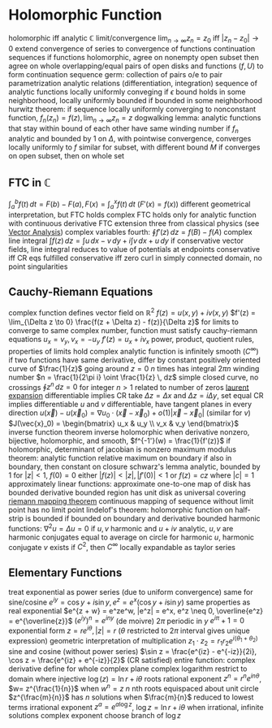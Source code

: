 # Holomorphic Function
holomorphic iff analytic
$\mathbb{C}$ limit/convergence
	$\lim_{n\to\infty} z_n = z_0$ iff $|z_n - z_0| \to 0$
	extend convergence of series to convergence of functions
continuation sequences
	if functions holomorphic, agree on nonempty open subset then agree on whole
	overlapping/equal pairs of open disks and functions $(f, U)$ to form continuation sequence
		germ: collection of pairs o/e to pair
	parametrization
	analytic relations (differentiation, integration)
sequence of analytic functions locally uniformly conveging if $\epsilon$ bound holds in some neighborhood, locally uniformly bounded if bounded in some neighborhood
	hurwitz theorem: if sequence locally uniformly converging to nonconstant function, $f_n(z_n) = f(z), \lim_{n\to\infty} z_n = z$
	dogwalking lemma: analytic functions that stay within bound of each other have same winding number
	if $f_n$ analytic and bounded by $1$ on $\Delta$, with pointwise convergence, converges locally uniformly to $f$
		similar for subset, with different bound $M$
		if converges on open subset, then on whole set
## FTC in $\mathbb{C}$
$\int_a^b f(t) \, dt = F(b) - F(a), F(x) = \int_a^x f(t) \, dt$ ($F'(x) = f(x)$)
different geometrical interpretation, but FTC holds
	complex FTC holds only for analytic function with continuous derivative
	FTC extension
		three from classical physics (see [Vector Analysis](vector-analysis.md))
		complex variables fourth: $\oint f'(z) \, dz = f(B) - f(A)$
complex line integral
	$\int f(z) \, dz = \int u \, dx - v \, dy + i\int v \, dx + u \, dy$
	if conservative vector fields, line integral reduces to value of potentials at endpoints
		conservative iff CR eqs fulfilled
		conservative iff zero curl in simply connected domain, no point singularities
## Cauchy-Riemann Equations
complex function defines vector field on $\mathbb{R}^2$
	$f(z) = u(x, y) + iv(x, y)$
$f'(z) = \lim_{\Delta z \to 0} \frac{f(z + \Delta z) - f(z)}{\Delta z}$
for limits to converge to same complex number, function must satisfy cauchy-riemann equations
	$u_x = v_y, v_x = -u_y$
	$f'(z) = u_x + iv_x$
power, product, quotient rules, properties of limits hold
complex analytic function is infinitely smooth ($C^\infty$)
if two functions have same derivative, differ by constant
positively oriented curve of $\frac{1}{z}$ going around $z = 0$ $n$ times has integral $2\pi n$
	winding number $n = \frac{1}{2\pi i} \oint \frac{1}{z} \, dz$
	simple closed curve, no crossings
	$\oint z^n \, dz = 0$ for integer $n > 1$
	related to number of zeros
[laurent expansion](laurent-series.md)
differentiable implies CR
	take $\Delta z = \Delta x$ and $\Delta z = i\Delta y$, set equal
CR implies differentiable
	$u$ and $v$ differentiable, have tangent planes in every direction
	$u(\vec{x}) - u(\vec{x}_0) = \nabla u_0 \cdot (\vec{x} - \vec{x}_0) + o(1)|\vec{x} - \vec{x}_0|$ (similar for $v$)
	$J(\vec{x}_0) = \begin{bmatrix} u_x & u_y \\ v_x & v_y \end{bmatrix}$
inverse function theorem
	inverse holomorphic when derivative nonzero, bijective, holomorphic, and smooth, $f^{-1'}(w) = \frac{1}{f'(z)}$
	if holomorphic, determinant of jacobian is nonzero
maximum modulus theorem: analytic function relative maximum on boundary
	if also in boundary, then constant on closure
	schwarz's lemma
		analytic, bounded by $1$ for $|z| < 1$, $f(0) = 0$
		either $|f(z)| < |z|, |f'(0)| < 1$ or $f(z) = cz$ where $|c| = 1$
		approximately linear functions: approximate one-to-one map of disk has bounded derivative
		bounded region has unit disk as universal covering
			[riemann mapping theorem](projective-space.md#c)
			continuous mapping of sequence without limit point has no limit point
			lindelof's theorem: holomorphic function on half-strip is bounded if bounded on boundary and derivative bounded
harmonic functions: $\nabla^2 u = \Delta u  = 0$
	if $u, v$ harmonic and $u + iv$ analytic, $u, v$ are harmonic conjugates
	equal to average on circle
	for harmonic $u$, harmonic conjugate $v$ exists
		if $C^2$, then $C^{\infty}$
		locally expandable as taylor series
## Elementary Functions
treat exponential as power series (due to uniform convergence)
	same for sine/cosine
	$e^{iy} = \cos y + i \sin y, e^z = e^x(\cos y + i \sin y)$
	same properties as real exponential
		$e^{z + w} = e^ze^w, |e^z| = e^x, e^z \neq 0, \overline{e^z} = e^{\overline{z}}$
		$(e^{iy})^n = e^{iny}$ (de moivre)
	$2\pi$ periodic in $y$
		$e^{i\pi} + 1 = 0$
exponential form
	$z = re^{i\theta}, |z| = r$ ($\theta$ restricted to $2\pi$ interval gives unique expression)
	geometric interpretation of multiplication
		$z_1 \cdot z_2 = r_1r_2e^{i(\theta_1 + \theta_2)}$
sine and cosine (without power series)
	$\sin z = \frac{e^{iz} - e^{-iz}}{2i}, \cos z = \frac{e^{iz} + e^{-iz}}{2}$ (CR satisfied)
entire function: complex derivative define for whole complex plane
complex logarithm
	restrict to domain where injective
	$\log(z) = \ln r + i\theta$
roots
	rational exponent
		$z^n = r^ne^{in\theta}$, $w= z^{\frac{1}{n}}$ when $w^n = z$
		$n$ nth roots
		equispaced about unit circle
		$z^{\frac{m}{n}}$ has $n$ solutions when $\frac{m}{n}$ reduced to lowest terms
	irrational exponent
		$z^a = e^{a\log z}$, $\log z = \ln r + i\theta$
		when irrational, infinite solutions
	complex exponent
		choose branch of $\log z$